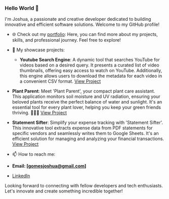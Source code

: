 ### Hello World 👋

I'm Joshua, a passionate and creative developer dedicated to building innovative and efficient software solutions. Welcome to my GitHub profile!

- 🌐 Check out my [portfolio](https://codewitty.github.io/resume/): Here, you can find more about my projects, skills, and professional journey. Feel free to explore!

- 🔭 My showcase projects:
  - **Youtube Search Engine**: A dynamic tool that searches YouTube for videos based on a desired query. It presents a curated list of video thumbnails, offering easy access to watch on YouTube. Additionally, this engine allows users to download the metadata for each video in a convenient CSV format. [View Project](https://github.com/codewitty/YoutubeSearchEngine)
    
- **Plant Parent**: Meet 'Plant Parent', your compact plant care assistant. This application monitors soil moisture and UV radiation, ensuring your beloved plants receive the perfect balance of water and sunlight. It's an essential tool for every plant lover, helping you keep your green friends thriving. 🌿🌞🌱 [View Project](https://github.com/codewitty/Plant-Parent)
  
- **Statement Sifter**: Simplify your expense tracking with 'Statement Sifter'. This innovative tool extracts expense data from PDF statements for specific vendors and seamlessly writes them to Google Sheets. It's an efficient solution for managing and analyzing your financial transactions. [View Project](https://github.com/codewitty/StatementSifter)


- 📫 How to reach me:
 - **Email: [gomesjoshua@gmail.com]**
 - [LinkedIn](https://www.linkedin.com/in/codewitty/) 


Looking forward to connecting with fellow developers and tech enthusiasts. Let's innovate and create something incredible together!


